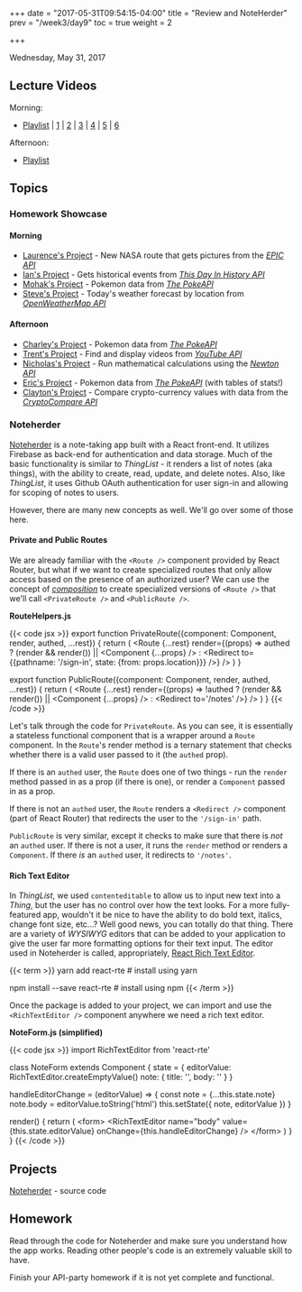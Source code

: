 +++
date = "2017-05-31T09:54:15-04:00"
title = "Review and NoteHerder"
prev = "/week3/day9"
toc = true
weight = 2

+++

<date>Wednesday, May 31, 2017</date>

## Lecture Videos

Morning:

* [Playlist](https://www.youtube.com/playlist?list=PLuT2TqJuwaY_bcdBTgaK3S8VrN_6POv5F) | [1](https://www.youtube.com/watch?v=LbXfZTiTeIk&list=PLuT2TqJuwaY_bcdBTgaK3S8VrN_6POv5F&index=55) | [2](https://www.youtube.com/watch?v=FJkPBapdxa4&list=PLuT2TqJuwaY_bcdBTgaK3S8VrN_6POv5F&index=56) | [3](https://www.youtube.com/watch?v=MBdNv10wMiw&list=PLuT2TqJuwaY_bcdBTgaK3S8VrN_6POv5F&index=57) | [4](https://www.youtube.com/watch?v=hI1qt26ZAc0&list=PLuT2TqJuwaY_bcdBTgaK3S8VrN_6POv5F&index=58) | [5](https://www.youtube.com/watch?v=N-XYDqyKvf0&list=PLuT2TqJuwaY_bcdBTgaK3S8VrN_6POv5F&index=59) | [6](https://www.youtube.com/watch?v=V9XID50VYi8&list=PLuT2TqJuwaY_bcdBTgaK3S8VrN_6POv5F&index=60)

Afternoon:

* [Playlist](https://www.youtube.com/watch?v=1ZYirXVMKmc&index=77&list=PLuT2TqJuwaY8syQZ9ERbc2gtX_v1m2xqG)

## Topics

### Homework Showcase

#### Morning

* [Laurence's Project](https://github.com/yodasodabob/api-party) - New NASA route that gets pictures from the [_EPIC API_](https://api.nasa.gov/api.html#EPIC)
* [Ian's Project](https://github.com/izanger/api-party) - Gets historical events from [_This Day In History API_](http://history.muffinlabs.com/#api)
* [Mohak's Project](https://github.com/MohakC/api-party) - Pokemon data from [_The PokeAPI_](https://pokeapi.co/)
* [Steve's Project](https://github.com/sbenchik/api-party) - Today's weather forecast by location from [_OpenWeatherMap API_](https://openweathermap.org/api)

#### Afternoon

* [Charley's Project](https://github.com/charleydrewwolak/api-party) - Pokemon data from [_The PokeAPI_](https://pokeapi.co/)
* [Trent's Project](https://github.com/trentspi/api-party) - Find and display videos from [_YouTube API_](https://developers.google.com/youtube/iframe_api_reference)
* [Nicholas's Project](https://github.com/nfordyc/api-party) - Run mathematical calculations using the [_Newton API_](https://github.com/aunyks/newton-api)
* [Eric's Project](https://github.com/EricChavarria/api-party) - Pokemon data from [_The PokeAPI_](https://pokeapi.co/) (with tables of stats!)
* [Clayton's Project](https://github.com/winderscm/api-party) - Compare crypto-currency values with data from the [_CryptoCompare API_](https://www.cryptocompare.com/api/)

### Noteherder

[Noteherder](https://github.com/xtbc17s1/noteherder) is a note-taking app built with a React front-end.  It utilizes Firebase as back-end for authentication and data storage.  Much of the basic functionality is similar to _ThingList_ - it renders a list of notes (aka things), with the ability to create, read, update, and delete notes.  Also, like _ThingList_, it uses Github OAuth authentication for user sign-in and allowing for scoping of notes to users.

However, there are many new concepts as well. We'll go over some of those here.

#### Private and Public Routes

We are already familiar with the `<Route />` component provided by React Router, but what if we want to create specialized routes that only allow access based on the presence of an authorized user?  We can use the concept of [_composition_](https://facebook.github.io/react/docs/composition-vs-inheritance.html) to create specialized versions of `<Route />` that we'll call `<PrivateRoute />` and `<PublicRoute />`.

**RouteHelpers.js**

{{< code jsx >}}
export function PrivateRoute({component: Component, render, authed, ...rest}) {
  return (
    &lt;Route
      {...rest}
      render={(props) => authed
        ? (render && render()) || &lt;Component {...props} /&gt;
        : &lt;Redirect to={{pathname: '/sign-in', state: {from: props.location}}} /&gt;}
    />
  )
}

export function PublicRoute({component: Component, render, authed, ...rest}) {
  return (
    &lt;Route
      {...rest}
      render={(props) => !authed
        ? (render && render()) || &lt;Component {...props} /&gt;
        : &lt;Redirect to='/notes' /&gt;}
    />
  )
}
{{< /code >}} 

Let's talk through the code for `PrivateRoute`.  As you can see, it is essentially a stateless functional component that is a wrapper around a `Route` component.  In the `Route`'s render method is a ternary statement that checks whether there is a valid user passed to it (the `authed` prop).

If there is an `authed` user, the `Route` does one of two things - run the `render` method passed in as a prop (if there is one), or render a `Component` passed in as a prop.

If there is not an `authed` user, the `Route` renders a `<Redirect />` component (part of React Router) that redirects the user to the `'/sign-in'` path.

`PublicRoute` is very similar, except it checks to make sure that there is _not_ an `authed` user.  If there is not a user, it runs the `render` method or renders a `Component`.  If there _is_ an `authed` user, it redirects to `'/notes'`.

#### Rich Text Editor

In _ThingList_, we used `contenteditable` to allow us to input new text into a _Thing_, but the user has no control over how the text looks.  For a more fully-featured app, wouldn't it be nice to have the ability to do bold text, italics, change font size, etc...?  Well good news, you can totally do that thing.  There are a variety of _WYSIWYG_ editors that can be added to your application to give the user far more formatting options for their text input.  The editor used in Noteherder is called, appropriately, [React Rich Text Editor](https://github.com/sstur/react-rte).

{{< term >}}
yarn add react-rte                # install using yarn

npm install --save react-rte      # install using npm
{{< /term >}}

Once the package is added to your project, we can import and use the `<RichTextEditor />` component anywhere we need a rich text editor.

**NoteForm.js (simplified)**

{{< code jsx >}}
import RichTextEditor from 'react-rte'

class NoteForm extends Component {
  state = {
    editorValue: RichTextEditor.createEmptyValue()
    note: {
      title: '',
      body: ''
    }
  }

  handleEditorChange = (editorValue) => {
    const note = {...this.state.note}
    note.body = editorValue.toString('html')
    this.setState({ note, editorValue })
  }

  render() {
    return (
      &lt;form&gt;
        &lt;RichTextEditor
          name="body"
          value={this.state.editorValue}
          onChange={this.handleEditorChange}
        /&gt;
      &lt;/form&gt;
    )
  }
}
{{< /code >}}

## Projects

[Noteherder](https://github.com/xtbc17s1/noteherder) - source code

## Homework

Read through the code for Noteherder and make sure you understand how the app works.  Reading other people's code is an extremely valuable skill to have.

Finish your API-party homework if it is not yet complete and functional.

